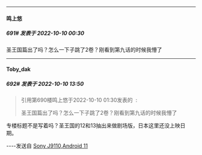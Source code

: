 

*****

####  鸣上悠  
##### 691#       发表于 2022-10-10 00:30

圣王国篇出了吗？怎么一下子跳了2卷？刚看到第九话的时候我懵了



*****

####  Toby_dak  
##### 692#       发表于 2022-10-10 13:50

<blockquote>引用第690楼鸣上悠于2022-10-10 01:30发表的  :

圣王国篇出了吗？怎么一下子跳了2卷？刚看到第九话的时候我懵了</blockquote>
专楼标题不是写着吗？圣王国的12和13抽出来做剧场版，日本这里还没上映日期。

----发送自 [Sony J9110,Android 11](http://stage1.5j4m.com/?1.37)

